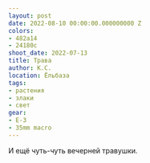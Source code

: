 ```yaml
---
layout: post
date: 2022-08-10 00:00:00.000000000 Z
colors:
- 482a14
- 24180c
shoot_date: 2022-07-13
title: Трава
author: К.С.
location: Ёльбаза
tags:
- растения
- злаки
- свет
gear:
- E-3
- 35mm macro
---
```

И ещё чуть-чуть вечерней травушки.

